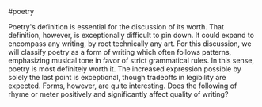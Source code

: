 #poetry

Poetry's definition is essential for the discussion of its worth. That definition, however, is exceptionally difficult to pin down. It could expand to encompass any writing, by root technically any art. For this discussion, we will classify poetry as a form of writing which often follows patterns, emphasizing musical tone in favor of strict grammatical rules. In this sense, poetry is most definitely worth it. The increased expression possible by solely the last point is exceptional, though tradeoffs in legibility are expected. Forms, however, are quite interesting. Does the following of rhyme or meter positively and significantly affect quality of writing?